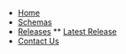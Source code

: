 * [Home](/)
* [Schemas](/releases/schemas/)
* [Releases](/releases/)
** [Latest Release](/releases/?id=_204)
* [Contact Us](/?id=contact-us)
